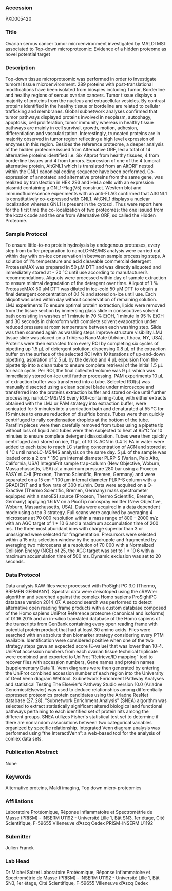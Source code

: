 ### Accession
PXD005420

### Title
Ovarian serous cancer tumor microenvironment investigated by MALDI MSI associated to Top-down microproteomic: Evidence of a hidden proteome as novel potential target

### Description
Top-down tissue microproteomic was performed in order to investigate tumoral tissue microenvironment. 289 proteins with post-translational modifications have been isolated from biospies including Tumor, Borderline and healthy regions of serous ovarian cancers. Tumor tissue displays a majority of proteins from the nucleus and extracellular vesicles. By contrast proteins identified in the healthy tissue or bordeline are related to cellular trafficking and membranes. Global subnetwork analyses confirmed that tumor pathways displayed proteins involved in neoplasm, autophagy, apoptosis, cell proliferation, tumor immunity whereas in healthy tissue pathways are mainly in cell survival, growth, motion, adhesion, differentiation and vascularization. Interestingly, truncated proteins are in majority observed in tumor region reflecting a high level expression of enzymes in this region. Besides the reference proteome, a deeper analysis of the hidden proteome issued from Alternative ORF, led a total of 14 alternative proteins identified i.e. Six Altprot from healthy tissues, 4 from borderline tissues and 4 from tumors. Expression of one of the 4 tumoral alternative protein, AltGNL1 which is translated from an AltORF nested within the GNL1 canonical coding sequence have been performed. Co-expression of annotated and alternative proteins from the same gene, was realized by transfection in HEK 293 and HeLa cells with an expression plasmid containing a GNL1-Flag(V5) construct. Western blot and immunofluorescence experiments with an anti-FLAG confirmed that AltGNL1 is constitutively co-expressed with GNL1. AltGNL1 displays a nuclear localization whereas GNL1 is present in the cytosol. Thus were report here for the first time the co-localization of two proteomes: the one issued from the kozak code and the one from Alternative ORF, so called the Hidden Proteome.

### Sample Protocol
To ensure little-to-no protein hydrolysis by endogenous proteases, every step from buffer preparation to nanoLC-MS/MS analysis were carried out within day with on-ice conservation in between sample processing steps. A solution of 1% temperature and acid cleavable commercial detergent ProteaseMAX was prepared in 50 µM DTT and was directly aliquoted and immediately stored at - 20 °C until use according to manufacturer’s recommendations. Aliquots were processed within day of sample extraction to ensure minimal degradation of the detergent over time. Aliquot of 1 % ProteaseMAX 50 µM DTT was diluted in ice-cold 50 µM DTT to obtain a final detergent concentration of 0.1 % and stored on-ice until use. Each aliquot was used within day without conservation of remaining solution. LMJ experiments To ensure optimal protein extraction, lipids were removed from the tissue section by immersing glass slide in consecutives solvent bath consisting in washes of 1 minute in 70 % EtOH, 1 minute in 95 % EtOH and 30 seconds in chloroform with complete solvent evaporation under reduced pressure at room temperature between each washing step. Slide was then scanned again as washing steps improve structure visibility.LMJ tissue slide was placed on a TriVersa NanoMate (Advion, Ithaca, NY, USA). Proteins were then extracted from every ROI by completing six cycles of pipetting up 1.5 µL of detergent solution, dispensing 0.8 µL of the extraction buffer on the surface of the selected ROI with 10 iterations of up-and-down pipetting, aspiration of 2.5 µL by the device and 4 µL expulsion from the pipette tip into a clean tube to ensure complete retrieval of the initial 1.5 µL for each cycle. Per ROI, the final collected volume was 9 µL which was immediately stored on-ice until further processing. PAM experiments 10 µL of extraction buffer was transferred into a tube. Selected ROI(s) was manually dissected using a clean scalpel blade under microscope and transferred into the proteins extraction buffer and stored on-ice until further processing. nanoLC-MS/MS Every ROI-containing-tube, with either extracts obtained with the LMJ or PAM strategy into extraction buffer, were sonicated for 5 minutes into a sonication bath and denaturated at 55 °C for 15 minutes to ensure reduction of disulfide bonds. Tubes were then quickly centrifuged to rally condensation droplets at the bottom of the tube. Parafilm pieces were then carefully removed from tubes using a pipette tip without loss of liquid and tubes were then subjected to heat at 95°C for 10 minutes to ensure complete detergent dissociation. Tubes were then quickly centrifuged and stored on ice, 11 µL of 10 % ACN in 0.4 % FA in water were added to each tube to reach LC starting concentration of ACN and stored at 4 °C until nanoLC-MS/MS analysis on the same day. 5 µL of the sample was loaded onto a 2 cm * 150 µm internal diameter PLRP-S (Varian, Palo Alto, California, USA) IntegraFrit sample trap-column (New Objective, Woburn, Massachussetts, USA) at a maximum pressure 280 bar using a Proxeon EASY nLC-II (Proxeon, Thermo Scientific, Bremen, Germany) and were separated on a 15 cm * 100 µm internal diameter PLRP-S column with a GRADIENT and a flow rate of 300 nL/min.  Data were acquired on a Q-Exactive (Thermo Scientific, Bremen, Germany) mass spectrometer equipped with a nanoESI source (Proxeon, Thermo Scientific, Bremen, Germany) applying 1.6 kV on a PicoTip nanospray emitter (New Objective, Woburn, Massachussetts, USA). Data were acquired in a data dependent mode using a top 3 strategy. Full scans were acquired by averaging 4 microscans at 70 000 resolution within a mass range of 800 – 2000 m/z with an AGC target of 1 * 10 6 and a maximum accumulation time of 200 ms. The three most abundant ions with charge superior than 3 or unassigned were selected for fragmentation. Precursors were selected within a 15 m/z selection window by the quadrupole and fragmented by averaging two microscans at a resolution of 70 000 with a Normalized Collision Energy (NCE) of 25, the AGC target was set to 1 * 10 6 with a maximum accumulation time of 500 ms. Dynamic exclusion was set to 20 seconds.

### Data Protocol
Data analysis RAW files were processed with ProSight PC 3.0 (Thermo, BREMEN GERMANY). Spectral data were deisotoped using the cRAWler algorithm and searched against the complex Homo sapiens ProSightPC database version 2014_07. A second search was performed to detect alternative open reading frame products with a custom database composed of the Homo sapiens UniProt Reference proteome (canonical and isoforms) of 01.16.2015 and an in-silico translated database of the Homo sapiens of the transcripts from GenBank containing every open reading frame with potential protein product that had at least 30 amino acids. Files were searched with an absolute then biomarker strategy considering every PTM available. Identification were considered positive when one of the two strategy steps gave an expected score (E-value) that was lower than 10-4. UniProt accession numbers from each ovarian tissue technical triplicate were combined and exported to UniProt “Retrieve/ID mapping” tool to recover files with accession numbers, Gene names and protein names (supplementary Data 1). Venn diagrams were then generated by entering the UniProt combined accession number of each region into the University of Gent Venn diagram Webtool. Subnetwork Enrichment Pathway Analyses and statistical Testing The Elsevier’s Pathway Studio version 10.0 (Ariadne Genomics/Elsevier) was used to deduce relationships among differentially expressed proteomics protein candidates using the Ariadne ResNet database (27, 28). "Subnetwork Enrichment Analysis" (SNEA) algorithm was selected to extract statistically significant altered biological and functional pathways pertaining to each identified set of protein hits among the different groups. SNEA utilizes Fisher's statistical test set to determine if there are nonrandom associations between two categorical variables organized by specific relationship.  Integrated Venn diagram analysis was performed using “the InteractiVenn”: a web-based tool for the analysis of comlex data sets.

### Publication Abstract
None

### Keywords
Alternative proteins, Maldi imaging, Top down micro-proteomics

### Affiliations
Laboratoire Protéomique, Réponse Inflammatoire et Spectrométrie de Masse (PRISM) - INSERM U1192 - Université Lille 1, Bât SN3, 1er étage, Cité Scientifique, F-59655 Villeneuve d’Ascq Cedex
PRISM-INSERM U1192

### Submitter
Julien Franck

### Lab Head
Dr Michel Salzet
Laboratoire Protéomique, Réponse Inflammatoire et Spectrométrie de Masse (PRISM) - INSERM U1192 - Université Lille 1, Bât SN3, 1er étage, Cité Scientifique, F-59655 Villeneuve d’Ascq Cedex


